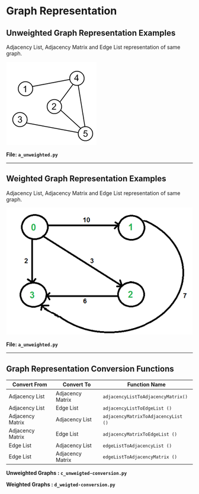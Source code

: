 # Graph Representation

## Unweighted Graph Representation Examples

Adjacency List, Adjacency Matrix and Edge List representation of same graph.

![Unweighted Graph](..\README\terminology-3.png)

**File: `a_unweighted.py`**

------------------------------

## Weighted Graph Representation Examples

Adjacency List, Adjacency Matrix and Edge List representation of same graph.

![Weighted Graph](..\README\terminology-4.png)

**File: `a_unweighted.py`**

------------------------------

## Graph Representation Conversion Functions

| Convert From     | Convert To       | Function Name                       |
| ---------------- | ---------------- | ----------------------------------- |
| Adjacency List   | Adjacency Matrix | `adjacencyListToAdjacencyMatrix()` |
| Adjacency List   | Edge List        | `adjacencyListToEdgeList ()`        |
| Adjacency Matrix | Adjacency List   | `adjacencyMatrixToAdjacencyList ()` |
| Adjacency Matrix | Edge List        | `adjacencyMatrixToEdgeList ()`      |
| Edge List        | Adjacency List   | `edgeListToAdjacencyList ()`        |
| Edge List        | Adjacency Matrix | `edgeListToAdjacencyMatrix ()`      |

**Unweighted Graphs : `c_unweigted-conversion.py`**

**Weighted Graphs :  `d_weigted-conversion.py`**